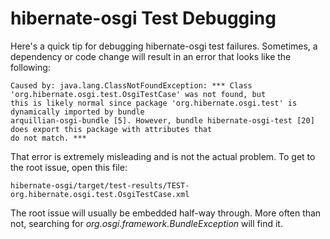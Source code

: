 hibernate-osgi Test Debugging
=============================

Here's a quick tip for debugging hibernate-osgi test failures.  Sometimes, a dependency or code change will result
in an error that looks like the following:

    Caused by: java.lang.ClassNotFoundException: *** Class 'org.hibernate.osgi.test.OsgiTestCase' was not found, but
    this is likely normal since package 'org.hibernate.osgi.test' is dynamically imported by bundle
    arquillian-osgi-bundle [5]. However, bundle hibernate-osgi-test [20] does export this package with attributes that
    do not match. ***

That error is extremely misleading and is not the actual problem.  To get to the root issue, open this file:

    hibernate-osgi/target/test-results/TEST-org.hibernate.osgi.test.OsgiTestCase.xml

The root issue will usually be embedded half-way through.  More often than not, searching for
*org.osgi.framework.BundleException* will find it.